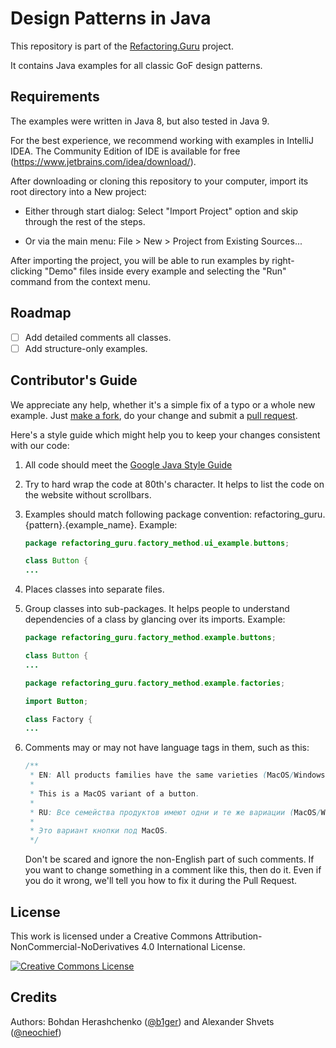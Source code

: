 # Design Patterns in Java

This repository is part of the [Refactoring.Guru](https://refactoring.guru/design-patterns) project.

It contains Java examples for all classic GoF design patterns.

## Requirements

The examples were written in Java 8, but also tested in Java 9.

For the best experience, we recommend working with examples in IntelliJ IDEA. The Community Edition of IDE is available
for free (https://www.jetbrains.com/idea/download/).

After downloading or cloning this repository to your computer, import its root directory into a New project:

- Either through start dialog: Select "Import Project" option and skip through the rest of the steps.

- Or via the main menu: File > New > Project from Existing Sources...

After importing the project, you will be able to run examples by right-clicking "Demo" files inside every example and
selecting the "Run" command from the context menu.

## Roadmap

- [ ] Add detailed comments all classes.
- [ ] Add structure-only examples.

## Contributor's Guide

We appreciate any help, whether it's a simple fix of a typo or a whole new example.
Just [make a fork](https://help.github.com/articles/fork-a-repo/), do your change and submit
a [pull request](https://help.github.com/articles/creating-a-pull-request-from-a-fork/).

Here's a style guide which might help you to keep your changes consistent with our code:

1. All code should meet the [Google Java Style Guide](https://google.github.io/styleguide/javaguide.html)

2. Try to hard wrap the code at 80th's character. It helps to list the code on the website without scrollbars.

3. Examples should match following package convention: refactoring_guru.{pattern}.{example_name}. Example:

    ```java
    package refactoring_guru.factory_method.ui_example.buttons;

    class Button {
    ...
    ```

4. Places classes into separate files.

5. Group classes into sub-packages. It helps people to understand dependencies of a class by glancing over its imports.
   Example:

    ```java
    package refactoring_guru.factory_method.example.buttons;

    class Button {
    ...
    ```

    ```java
    package refactoring_guru.factory_method.example.factories;

    import Button;

    class Factory {
    ...
    ```

6. Comments may or may not have language tags in them, such as this:

    ```java
    /**
     * EN: All products families have the same varieties (MacOS/Windows).
     *
     * This is a MacOS variant of a button.
     *
     * RU: Все семейства продуктов имеют одни и те же вариации (MacOS/Windows).
     *
     * Это вариант кнопки под MacOS.
     */
    ```

   Don't be scared and ignore the non-English part of such comments. If you want to change something in a comment like
   this, then do it. Even if you do it wrong, we'll tell you how to fix it during the Pull Request.

## License

This work is licensed under a Creative Commons Attribution-NonCommercial-NoDerivatives 4.0 International License.

<a rel="license" href="http://creativecommons.org/licenses/by-nc-nd/4.0/"><img alt="Creative Commons License" style="border-width:0" src="https://i.creativecommons.org/l/by-nc-nd/4.0/80x15.png" /></a>

## Credits

Authors: Bohdan Herashchenko ([@b1ger](https://github.com/b1ger)) and Alexander
Shvets ([@neochief](https://github.com/neochief))
